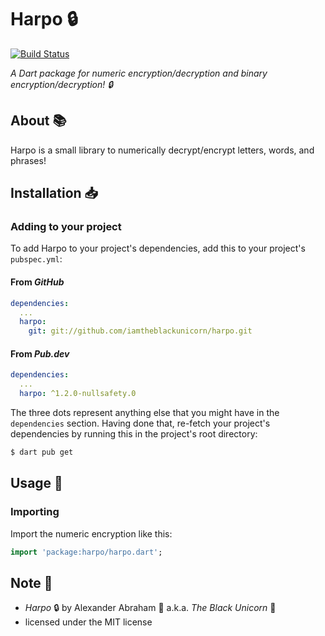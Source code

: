 # Harpo :lock:

[![Build Status](https://travis-ci.com/iamtheblackunicorn/Harpo.svg?branch=main)](https://travis-ci.com/iamtheblackunicorn/Harpo)

*A Dart package for numeric encryption/decryption and binary encryption/decryption! :lock:*

## About :books:

Harpo is a small library to numerically decrypt/encrypt letters, words, and phrases!

## Installation :inbox_tray:

### Adding to your project

To add Harpo to your project's dependencies, add this to your project's `pubspec.yml`:

#### From *GitHub*

```YAML
dependencies:
  ...
  harpo:
    git: git://github.com/iamtheblackunicorn/harpo.git
```

#### From *Pub.dev*

```YAML
dependencies:
  ...
  harpo: ^1.2.0-nullsafety.0
```

The three dots represent anything else that you might have in the `dependencies` section.
Having done that, re-fetch your project's dependencies by running this in the project's root directory:

```bash
$ dart pub get
```

## Usage :hammer:

### Importing

Import the numeric encryption like this:

```dart
import 'package:harpo/harpo.dart';
```

## Note :scroll:

- *Harpo* :lock: by Alexander Abraham :black_heart: a.k.a. *The Black Unicorn* :unicorn:
- licensed under the MIT license

